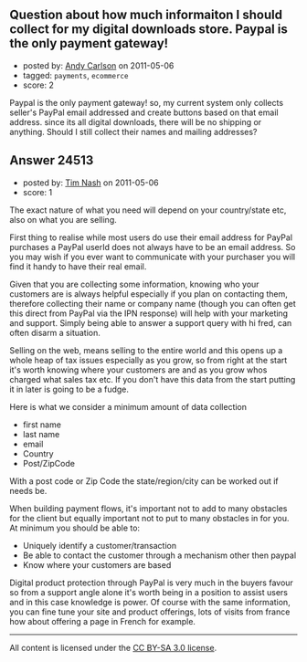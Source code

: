 ## Question about how much informaiton I should collect for my digital downloads store. Paypal is the only payment gateway!

- posted by: [Andy Carlson](https://stackexchange.com/users/-1/10270-andy-carlson) on 2011-05-06
- tagged: `payments`, `ecommerce`
- score: 2

Paypal is the only payment gateway!
so, my current system only collects seller's PayPal email addressed and create buttons based on that email address. 
since its all digital downloads, there will be no shipping or anything.
Should I still collect their names and mailing addresses?


## Answer 24513

- posted by: [Tim Nash](https://stackexchange.com/users/-1/7035-tim-nash) on 2011-05-06
- score: 1

The exact nature of what you need will depend on your country/state etc, also on what you are selling. 

First thing to realise while most users do use their email address for PayPal purchases a PayPal userId does not always have to be an email address. So you may wish if you ever want to communicate with your purchaser you will find it handy to have their real email. 

Given that you are collecting some information, knowing who your customers are is always helpful especially if you plan on contacting them, therefore collecting their name or company name (though you can often get this direct from PayPal via the IPN response) will help with your marketing and support. Simply being able to answer a support query with hi fred, can often disarm a situation.

Selling on the web, means selling to the entire world and this opens up a whole heap of tax issues especially as you grow, so from right at the start it's worth knowing where your customers are and as you grow whos charged what sales tax etc. If you don't have this data from the start putting it in later is going to be a fudge.

Here is what we consider a minimum amount of data collection

- first name
- last name
- email
- Country
- Post/ZipCode

With a post code or Zip Code the state/region/city can be worked out if needs be.

When building payment flows, it's important not to add to many obstacles for the client but equally important not to put to many obstacles in for you. At minimum you should be able to:

- Uniquely identify a customer/transaction
- Be able to contact the customer through a mechanism other then paypal
- Know where your customers are based

Digital product protection through PayPal is very much in the buyers favour so from a support angle alone it's worth being in a position to assist users and in this case knowledge is power. Of course with the same information, you can fine tune your site and product offerings, lots of visits from france how about offering a page in French for example. 



---

All content is licensed under the [CC BY-SA 3.0 license](https://creativecommons.org/licenses/by-sa/3.0/).
